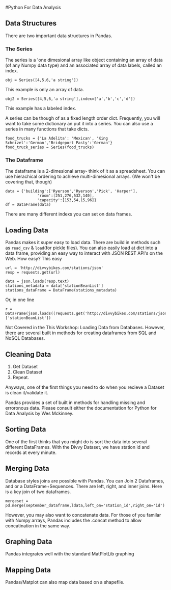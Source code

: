 #Python For Data Analysis

## Data Structures
There are two important data structures in Pandas. 
### The Series
The series is a 'one dimesional array like object containing an array of data (of any Numpy data type) and an associated array of data labels, called an index.

```
obj = Series([4,5,6,'a string'])

```
This example is only an array of data. 

```
obj2 = Series([4,5,6,'a string'],index=['a','b','c','d'])

```
This example has a labeled index.

A series can be though of as a fixed length order dict. Frequently, you will want to take some dictionary an put it into a series. You can also use a series in many functions that take dicts. 


```
food_trucks = {'La Adelita': 'Mexican', 'King Schnizel':'German','Bridgeport Pasty':'German'}
food_truck_series = Series(food_trucks)
```
### The Dataframe 
The dataframe is a 2-dimesional array- think of it as a spreadsheet. You can use hierachical ordering to achieve multi-dimesional arrays. (We won't be covering that, though)

```
data = {'building':['Ryerson','Ryerson','Pick', 'Harper'],
              'room':[251,276,532,140],
              'capacity':[153,54,15,96]}
df = DataFrame(data)
```

There are many different indexs you can set on data frames. 

## Loading Data
Pandas makes it super easy to load data. There are build in methods such as `read_csv` & `load`(for pickle files). You can also easily load at dict into a data frame, providing an easy way to interact with JSON REST API's on the Web. How easy? This easy

```
url = 'http://divvybikes.com/stations/json'
resp = requests.get(url)

data = json.loads(resp.text)
stations_metadata = data['stationBeanList']
stations_dataFrame = DataFrame(stations_metadata)
```
Or, in one line
```
r = DataFrame(json.loads((requests.get('http://divvybikes.com/stations/json')).text)['stationBeanList'])
```

Not Covered in the This Workshop: Loading Data from Databases. However, there are several built in methods for creating dataframes from SQL and NoSQL Databases.

## Cleaning Data
1. Get Dataset
2. Clean Dataset
3. Repeat. 

Anyways, one of the first things you need to do when you recieve a Dataset is clean it/validate it. 

Pandas provides a set of built in methods for handling missing and erroronous data. Please consult either the documentation for Python for Data Analysis by Wes Mckinney. 


## Sorting Data
One of the first thinks that you might do is sort the data into several different DataFrames. With the Divvy Dataset, we have station id and records at every minute.  

## Merging Data
Database styles joins are possible with Pandas. You can Join 2 Dataframes, and or a DataFrame+Sequences. There are left, right, and inner joins. Here is a key join of two dataframes. 

```
mergeset = pd.merge(september_dataframe,ldata,left_on='station_id',right_on='id')
```

However, you may also want to concatenate data. For those of you familar with Numpy arrays, Pandas includes the .concat method to allow concatination in the same way. 


## Graphing Data
Pandas integrates well with the standard MatPlotLib graphing 

## Mapping Data
Pandas/Matplot can also map data based on a shapefile. 

